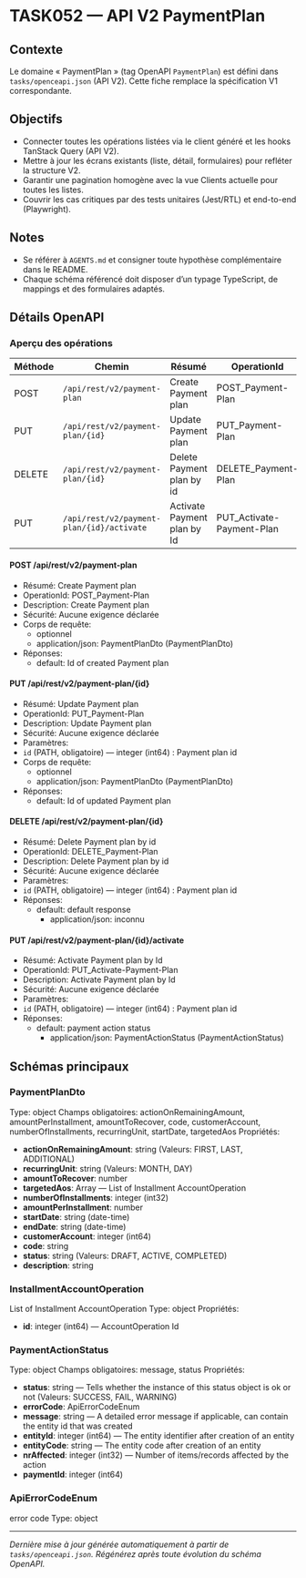 # TASK052 — API V2 PaymentPlan

## Contexte
Le domaine « PaymentPlan » (tag OpenAPI `PaymentPlan`) est défini dans `tasks/openceapi.json` (API V2). Cette fiche remplace la spécification V1 correspondante.

## Objectifs
- Connecter toutes les opérations listées via le client généré et les hooks TanStack Query (API V2).
- Mettre à jour les écrans existants (liste, détail, formulaires) pour refléter la structure V2.
- Garantir une pagination homogène avec la vue Clients actuelle pour toutes les listes.
- Couvrir les cas critiques par des tests unitaires (Jest/RTL) et end-to-end (Playwright).

## Notes
- Se référer à `AGENTS.md` et consigner toute hypothèse complémentaire dans le README.
- Chaque schéma référencé doit disposer d’un typage TypeScript, de mappings et des formulaires adaptés.

## Détails OpenAPI

### Aperçu des opérations

| Méthode | Chemin | Résumé | OperationId |
| --- | --- | --- | --- |
| POST | `/api/rest/v2/payment-plan` | Create Payment plan | POST_Payment-Plan |
| PUT | `/api/rest/v2/payment-plan/{id}` | Update Payment plan | PUT_Payment-Plan |
| DELETE | `/api/rest/v2/payment-plan/{id}` | Delete Payment plan by id | DELETE_Payment-Plan |
| PUT | `/api/rest/v2/payment-plan/{id}/activate` | Activate Payment plan by Id | PUT_Activate-Payment-Plan |

#### POST /api/rest/v2/payment-plan

- Résumé: Create Payment plan
- OperationId: POST_Payment-Plan
- Description: Create Payment plan
- Sécurité: Aucune exigence déclarée
- Corps de requête:
  - optionnel
  - application/json: PaymentPlanDto (PaymentPlanDto)
- Réponses:
  - default: Id of created Payment plan

#### PUT /api/rest/v2/payment-plan/{id}

- Résumé: Update Payment plan
- OperationId: PUT_Payment-Plan
- Description: Update Payment plan
- Sécurité: Aucune exigence déclarée
- Paramètres:
- `id` (PATH, obligatoire) — integer (int64) : Payment plan id
- Corps de requête:
  - optionnel
  - application/json: PaymentPlanDto (PaymentPlanDto)
- Réponses:
  - default: Id of updated Payment plan

#### DELETE /api/rest/v2/payment-plan/{id}

- Résumé: Delete Payment plan by id
- OperationId: DELETE_Payment-Plan
- Description: Delete Payment plan by id
- Sécurité: Aucune exigence déclarée
- Paramètres:
- `id` (PATH, obligatoire) — integer (int64) : Payment plan id
- Réponses:
  - default: default response
    - application/json: inconnu

#### PUT /api/rest/v2/payment-plan/{id}/activate

- Résumé: Activate Payment plan by Id
- OperationId: PUT_Activate-Payment-Plan
- Description: Activate Payment plan by Id
- Sécurité: Aucune exigence déclarée
- Paramètres:
- `id` (PATH, obligatoire) — integer (int64) : Payment plan id
- Réponses:
  - default: payment action status
    - application/json: PaymentActionStatus (PaymentActionStatus)

## Schémas principaux

### PaymentPlanDto
Type: object
Champs obligatoires: actionOnRemainingAmount, amountPerInstallment, amountToRecover, code, customerAccount, numberOfInstallments, recurringUnit, startDate, targetedAos
Propriétés:
- **actionOnRemainingAmount**: string (Valeurs: FIRST, LAST, ADDITIONAL)
- **recurringUnit**: string (Valeurs: MONTH, DAY)
- **amountToRecover**: number
- **targetedAos**: Array<InstallmentAccountOperation> — List of Installment AccountOperation
- **numberOfInstallments**: integer (int32)
- **amountPerInstallment**: number
- **startDate**: string (date-time)
- **endDate**: string (date-time)
- **customerAccount**: integer (int64)
- **code**: string
- **status**: string (Valeurs: DRAFT, ACTIVE, COMPLETED)
- **description**: string

### InstallmentAccountOperation
List of Installment AccountOperation
Type: object
Propriétés:
- **id**: integer (int64) — AccountOperation Id

### PaymentActionStatus
Type: object
Champs obligatoires: message, status
Propriétés:
- **status**: string — Tells whether the instance of this status object is ok or not (Valeurs: SUCCESS, FAIL, WARNING)
- **errorCode**: ApiErrorCodeEnum
- **message**: string — A detailed error message if applicable, can contain the entity id that was created
- **entityId**: integer (int64) — The entity identifier after creation of an entity
- **entityCode**: string — The entity code after creation of an entity
- **nrAffected**: integer (int32) — Number of items/records affected by the action
- **paymentId**: integer (int64)

### ApiErrorCodeEnum
error code
Type: object

---

_Dernière mise à jour générée automatiquement à partir de `tasks/openceapi.json`. Régénérez après toute évolution du schéma OpenAPI._
